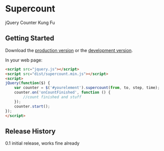 # Supercount

jQuery Counter Kung Fu

## Getting Started

Download the [production version][min] or the [development version][max].

[min]: https://raw.github.com/luschn/jquery-supercount/master/dist/jquery.supercount.min.js
[max]: https://raw.github.com/luschn/jquery-supercount/master/dist/jquery.supercount.js

In your web page:

```html
<script src="jquery.js"></script>
<script src="dist/supercount.min.js"></script>
<script>
jQuery(function($) {
	var counter = $('#yourelement').supercount(from, to, step, time);
	counter.on('onCountFinished', function () {
		//count finished and stuff
	});
	counter.start();
});
</script> 
```
## Release History
0.1 initial release, works fine already
